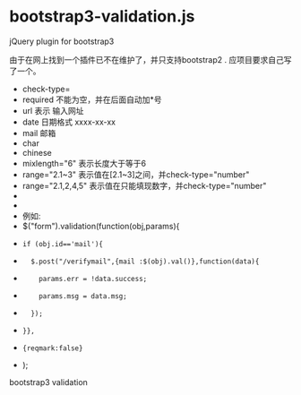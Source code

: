 bootstrap3-validation.js
========================

jQuery plugin for bootstrap3

由于在网上找到一个插件已不在维护了，并只支持bootstrap2 . 应项目要求自己写了一个。


 * check-type=
 *    required 不能为空，并在后面自动加*号
 *    url  表示 输入网址
 *    date 日期格式 xxxx-xx-xx
 *    mail 邮箱
 *    char
 *    chinese 
 * mixlength="6" 表示长度大于等于6
 * range="2.1~3"   表示值在[2.1~3]之间，并check-type="number"
 * range="2.1,2,4,5"   表示值在只能填现数字，并check-type="number" 
 *
 *
 * 例如:
 * $("form").validation(function(obj,params){
 *     if (obj.id=='mail'){
 *       $.post("/verifymail",{mail :$(obj).val()},function(data){
 *         params.err = !data.success;
 *         params.msg = data.msg;
 *       });
 *     }},
 *     {reqmark:false}
 *   );


bootstrap3 validation
